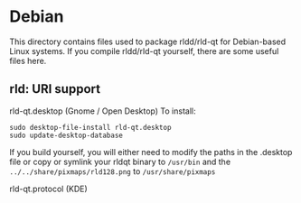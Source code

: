 
Debian
====================
This directory contains files used to package rldd/rld-qt
for Debian-based Linux systems. If you compile rldd/rld-qt yourself, there are some useful files here.

## rld: URI support ##


rld-qt.desktop  (Gnome / Open Desktop)
To install:

	sudo desktop-file-install rld-qt.desktop
	sudo update-desktop-database

If you build yourself, you will either need to modify the paths in
the .desktop file or copy or symlink your rldqt binary to `/usr/bin`
and the `../../share/pixmaps/rld128.png` to `/usr/share/pixmaps`

rld-qt.protocol (KDE)

